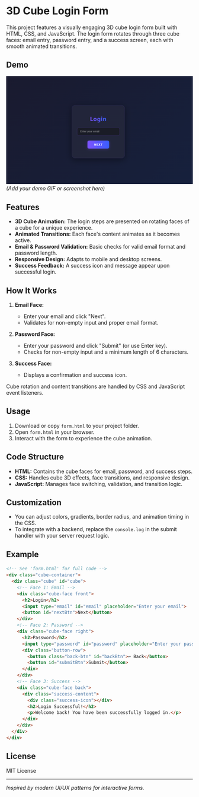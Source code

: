 # 3D Cube Login Form

This project features a visually engaging 3D cube login form built with HTML, CSS, and JavaScript. The login form rotates through three cube faces: email entry, password entry, and a success screen, each with smooth animated transitions.

## Demo

![Cube Login Demo](Screenshot.png)
*(Add your demo GIF or screenshot here)*

## Features

- **3D Cube Animation:** The login steps are presented on rotating faces of a cube for a unique experience.
- **Animated Transitions:** Each face's content animates as it becomes active.
- **Email & Password Validation:** Basic checks for valid email format and password length.
- **Responsive Design:** Adapts to mobile and desktop screens.
- **Success Feedback:** A success icon and message appear upon successful login.

## How It Works

1. **Email Face:**  
   - Enter your email and click "Next".
   - Validates for non-empty input and proper email format.

2. **Password Face:**  
   - Enter your password and click "Submit" (or use Enter key).
   - Checks for non-empty input and a minimum length of 6 characters.

3. **Success Face:**  
   - Displays a confirmation and success icon.

Cube rotation and content transitions are handled by CSS and JavaScript event listeners.

## Usage

1. Download or copy `form.html` to your project folder.
2. Open `form.html` in your browser.
3. Interact with the form to experience the cube animation.

## Code Structure

- **HTML:** Contains the cube faces for email, password, and success steps.
- **CSS:** Handles cube 3D effects, face transitions, and responsive design.
- **JavaScript:** Manages face switching, validation, and transition logic.

## Customization

- You can adjust colors, gradients, border radius, and animation timing in the CSS.
- To integrate with a backend, replace the `console.log` in the submit handler with your server request logic.

## Example

```html
<!-- See 'form.html' for full code -->
<div class="cube-container">
  <div class="cube" id="cube">
    <!-- Face 1: Email -->
    <div class="cube-face front">
      <h2>Login</h2>
      <input type="email" id="email" placeholder="Enter your email">
      <button id="nextBtn">Next</button>
    </div>
    <!-- Face 2: Password -->
    <div class="cube-face right">
      <h2>Password</h2>
      <input type="password" id="password" placeholder="Enter your password">
      <div class="button-row">
        <button class="back-btn" id="backBtn">← Back</button>
        <button id="submitBtn">Submit</button>
      </div>
    </div>
    <!-- Face 3: Success -->
    <div class="cube-face back">
      <div class="success-content">
        <div class="success-icon"></div>
        <h2>Login Successful!</h2>
        <p>Welcome back! You have been successfully logged in.</p>
      </div>
    </div>
  </div>
</div>
```

## License

MIT License

---

*Inspired by modern UI/UX patterns for interactive forms.*

